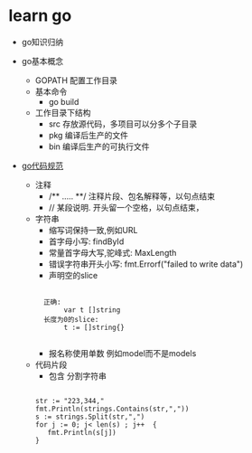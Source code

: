 # learn go

- go知识归纳
 - go基本概念
   - GOPATH 配置工作目录
   - 基本命令
       - go build 
   - 工作目录下结构
       - src 存放源代码，多项目可以分多个子目录
       - pkg 编译后生产的文件
       - bin 编译后生产的可执行文件

- [go代码规范](http://colobu.com/2017/02/07/write-idiomatic-golang-codes/?hmsr=toutiao.io&utm_medium=toutiao.io&utm_source=toutiao.io)
   - 注释
       - /** .....  **/ 注释片段、包名解释等，以句点结束
       - // 某段说明. 开头留一个空格，以句点结束，
   - 字符串
       - 缩写词保持一致,例如URL
       - 首字母小写: findById
       - 常量首字母大写,驼峰式: MaxLength
       - 错误字符串开头小写: fmt.Errorf("failed to write data")
       - 声明空的slice
       <pre><code>
       正确:
            var t []string
       长度为0的slice:
            t := []string{}
       </code></pre>
       - 报名称使用单数 例如model而不是models
   - 代码片段
     - 包含 分割字符串
     <pre><code>
     str := "223,344,"
	 fmt.Println(strings.Contains(str,","))
	 s := strings.Split(str,",")
	 for j := 0; j< len(s) ; j++  {
		fmt.Println(s[j])
	 }
     </code></pre>